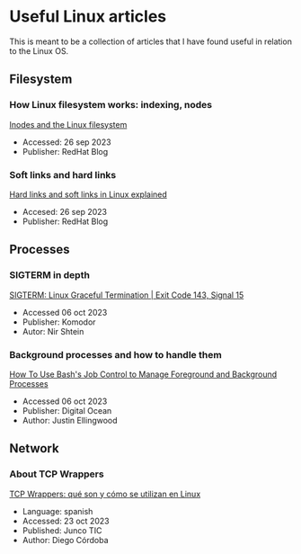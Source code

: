 # Useful Linux articles
This is meant to be a collection of articles that I have found useful in relation to the Linux OS.

## Filesystem
### How Linux filesystem works: indexing, nodes
[Inodes and the Linux filesystem](https://www.redhat.com/sysadmin/inodes-linux-filesystem)
* Accessed: 26 sep 2023
* Publisher: RedHat Blog

### Soft links and hard links
[Hard links and soft links in Linux explained](https://www.redhat.com/sysadmin/linking-linux-explained)
* Accesed: 26 sep 2023
* Publisher: RedHat Blog

## Processes
### SIGTERM in depth
[SIGTERM: Linux Graceful Termination | Exit Code 143, Signal 15](https://komodor.com/learn/sigterm-signal-15-exit-code-143-linux-graceful-termination/)
* Accessed 06 oct 2023
* Publisher: Komodor
* Autor: Nir Shtein

### Background processes and how to handle them
[How To Use Bash's Job Control to Manage Foreground and Background Processes](https://www.digitalocean.com/community/tutorials/how-to-use-bash-s-job-control-to-manage-foreground-and-background-processes)
* Accessed 06 oct 2023
* Publisher: Digital Ocean
* Author: Justin Ellingwood

## Network
### About TCP Wrappers
[TCP Wrappers: qué son y cómo se utilizan en Linux](https://juncotic.com/tcp-wrappers-se-utilizan-linux/)
* Language: spanish
* Accessed: 23 oct 2023
* Published: Junco TIC
* Author: Diego Córdoba
